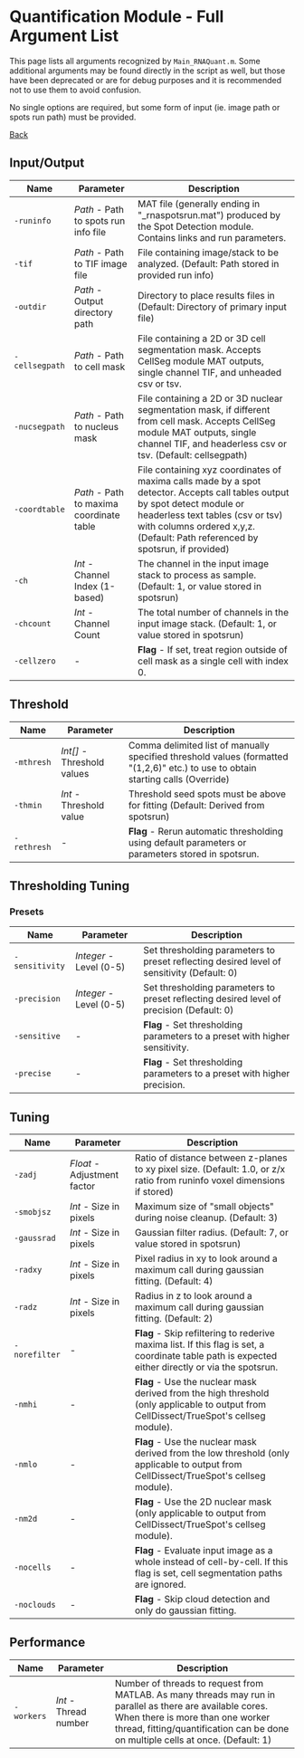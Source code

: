 # Quantification Module - Full Argument List
This page lists all arguments recognized by `Main_RNAQuant.m`. Some additional arguments may be found directly in the script as well, but those have been deprecated or are for debug purposes and it is recommended not to use them to avoid confusion.

No single options are required, but some form of input (ie. image path or spots run path) must be provided.

[Back](../dochome.md)

## Input/Output

| Name | Parameter | Description |
| ----- | ----- | ----- |
| `-runinfo` | *Path* - Path to spots run info file  | MAT file (generally ending in "_rnaspotsrun.mat") produced by the Spot Detection module. Contains links and run parameters. |
| `-tif` | *Path* - Path to TIF image file  | File containing image/stack to be analyzed. (Default: Path stored in provided run info)|
| `-outdir` | *Path* - Output directory path  | Directory to place results files in (Default: Directory of primary input file)|
| `-cellsegpath` | *Path* - Path to cell mask  | File containing a 2D or 3D cell segmentation mask. Accepts CellSeg module MAT outputs, single channel TIF, and unheaded csv or tsv. |
| `-nucsegpath` | *Path* - Path to nucleus mask | File containing a 2D or 3D nuclear segmentation mask, if different from cell mask. Accepts CellSeg module MAT outputs, single channel TIF, and headerless csv or tsv. (Default: cellsegpath) |
| `-coordtable` | *Path* - Path to maxima coordinate table  | File containing xyz coordinates of maxima calls made by a spot detector. Accepts call tables output by spot detect module or headerless text tables (csv or tsv) with columns ordered x,y,z. (Default: Path referenced by spotsrun, if provided) |
| `-ch` | *Int* - Channel Index (1-based)  | The channel in the input image stack to process as sample. (Default: 1, or value stored in spotsrun) |
| `-chcount` | *Int* - Channel Count | The total number of channels in the input image stack. (Default: 1, or value stored in spotsrun) |
| `-cellzero` | - | **Flag** - If set, treat region outside of cell mask as a single cell with index 0. |

## Threshold

| Name | Parameter | Description |
| ----- | ----- | ----- |
| `-mthresh` | *Int[]* - Threshold values  | Comma delimited list of manually specified threshold values (formatted "(1,2,6)" etc.) to use to obtain starting calls (Override) |
| `-thmin` | *Int* - Threshold value | Threshold seed spots must be above for fitting (Default: Derived from spotsrun) |
| `-rethresh` | - | **Flag** - Rerun automatic thresholding using default parameters or parameters stored in spotsrun. |

## Thresholding Tuning

### Presets
| Name | Parameter | Description |
| ----- | ----- | ----- |
| `-sensitivity` | *Integer* - Level (0-5) | Set thresholding parameters to preset reflecting desired level of sensitivity (Default: 0) |
| `-precision` | *Integer* - Level (0-5) | Set thresholding parameters to preset reflecting desired level of precision (Default: 0) |
| `-sensitive` | - | **Flag** - Set thresholding parameters to a preset with higher sensitivity. |
| `-precise` | - | **Flag** - Set thresholding parameters to a preset with higher precision. |

## Tuning

| Name | Parameter | Description |
| ----- | ----- | ----- |
| `-zadj` | *Float* - Adjustment factor  | Ratio of distance between z-planes to xy pixel size. (Default: 1.0, or z/x ratio from runinfo voxel dimensions if stored) |
| `-smobjsz` | *Int* - Size in pixels  | Maximum size of "small objects" during noise cleanup. (Default: 3) |
| `-gaussrad` | *Int* - Size in pixels | Gaussian filter radius. (Default: 7, or value stored in spotsrun) |
| `-radxy` | *Int* - Size in pixels  | Pixel radius in xy to look around a maximum call during gaussian fitting. (Default: 4) |
| `-radz` | *Int* - Size in pixels  | Radius in z to look around a maximum call during gaussian fitting. (Default: 2) |
| `-norefilter` | - | **Flag** - Skip refiltering to rederive maxima list. If this flag is set, a coordinate table path is expected either directly or via the spotsrun. |
| `-nmhi` | - | **Flag** - Use the nuclear mask derived from the high threshold (only applicable to output from CellDissect/TrueSpot's cellseg module). |
| `-nmlo` | - | **Flag** - Use the nuclear mask derived from the low threshold (only applicable to output from CellDissect/TrueSpot's cellseg module). |
| `-nm2d` | - | **Flag** - Use the 2D nuclear mask (only applicable to output from CellDissect/TrueSpot's cellseg module). |
| `-nocells` | - | **Flag** - Evaluate input image as a whole instead of cell-by-cell. If this flag is set, cell segmentation paths are ignored. |
| `-noclouds` | - | **Flag** - Skip cloud detection and only do gaussian fitting. |

## Performance

| Name | Parameter | Description |
| ----- | ----- | ----- |
| `-workers` | *Int* - Thread number  | Number of threads to request from MATLAB. As many threads may run in parallel as there are available cores. When there is more than one worker thread, fitting/quantification can be done on multiple cells at once. (Default: 1) |



